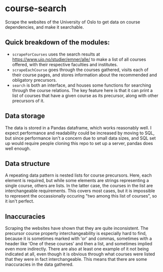 # course-search
Scrape the websites of the University of Oslo to get data on course dependencies, and make it searchable.

## Quick breakdown of the modules:
 * `scrapeForCourses` uses the search results at https://www.uio.no/studier/emner/alle/ to make a list of all courses offered, with their respective faculties and institutes.
 * `scrapeEachCourse` goes through the courses gathered, visits each of their course pages, and stores information about the recommended and obligatory precursors.
 * `search` is both an interface, and houses some functions for searching through the course relations. The key feature here is that it can print a list of courses that have a given course as its precursor, along with other precursors of it.
 
## Data storage
 The data is stored in a Pandas dataframe, which works reasonably well. I expect performance and readability could be increased by moving to SQL, but since performance isn't a concern due to small data sizes, and SQL set up would require people cloning this repo to set up a server, pandas does well enough.
 
## Data structure
A repeating data pattern is nested lists for course precursors. Here, each element is required, but while some elements are strings representing a single course, others are lists. In the latter case, the courses in the list are interchangeable requirements. This covers most cases, but it is impossible to represent the occassionally occuring "two among this list of courses", so it isn't perfect.

## Inaccuracies
Scraping the websites have shown that they are quite inconsistent. The precursor course property interchangeability is especially hard to find, because it is sometimes marked with 'or' and commas, sometimes with a header like 'One of these courses' and then a list, and sometimes implied even more indirectly. There are also at least one example of it not being indicated at all, even though it is obvious through what courses were listed that they were in fact interchangeable. This means that there are some inaccuracies in the data gathered.
